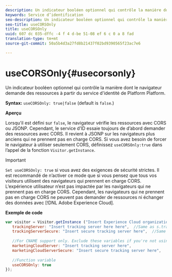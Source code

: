 ```yaml
---
description: Un indicateur booléen optionnel qui contrôle la manière dont le navigateur demande des ressources à partir du service d'identité de Platform Platform.
keywords: Service d’identification
seo-description: Un indicateur booléen optionnel qui contrôle la manière dont le navigateur demande des ressources à partir du service d'identité de Platform Platform.
seo-title: useCORSOnly
title: useCORSOnly
uuid: 607 dc 035-dffc -4 f 4 d-be 51-08 ef 6 c 0 a 8 fad
translation-type: tm+mt
source-git-commit: 50a5b4d3a27fd8b21437f02bd9390565f23ac7e6

---
```



# useCORSOnly{#usecorsonly}

Un indicateur booléen optionnel qui contrôle la manière dont le navigateur demande des ressources à partir du service d&#39;identité de Platform Platform.

**Syntax:** `useCORSOnly: true|false` (default is `false`.)

**Aperçu**

Lorsqu’il est défini sur `false`, le navigateur vérifie les ressources avec CORS ou JSONP. Cependant, le service d’ID essaie toujours de d’abord demander des ressources avec CORS. Il revient à JSONP sur les navigateurs plus anciens qui ne prennent pas en charge CORS. Si vous avez besoin de forcer le navigateur à utiliser seulement CORS, définissez `useCORSOnly:true` dans l’appel de la fonction `Visitor.getInstance`.

>[!IMPORTANT]
>
>`Set useCORSOnly: true` si vous avez des exigences de sécurité strictes. Il est recommandé de n’activer ce mode que si vous pensez que tous vos visiteurs utilisent des navigateurs qui prennent en charge CORS. L’expérience utilisateur n’est pas impactée par les navigateurs qui ne prennent pas en charge CORS. Cependant, les navigateurs qui ne prennent pas en charge CORS ne peuvent pas demander de ressources ni échanger des données avec [!DNL Adobe Experience Cloud].

**Exemple de code**

```js
var visitor = Visitor.getInstance ("Insert Experience Cloud organization ID here",{ 
   trackingServer: "Insert tracking server here here",  //Same as s.trackingServer 
   trackingServerSecure: "Insert secure tracking server here",  //Same as s.trackingServerSecure 
 
   //For CNAME support only. Exclude these variables if you're not using CNAME 
   marketingCloudServer: "Insert tracking server here", 
   marketingCloudServerSecure: "Insert secure tracking server here", 
 
   //Function variable 
   useCORSOnly: true 
});
```

